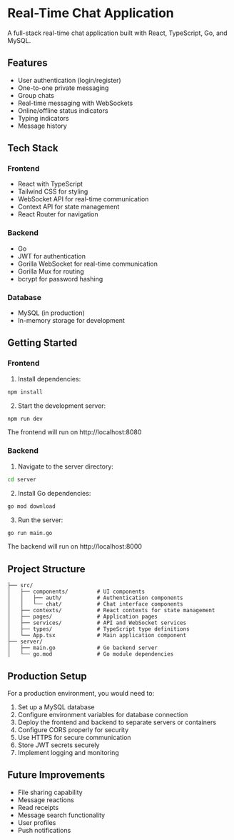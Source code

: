 
# Real-Time Chat Application

A full-stack real-time chat application built with React, TypeScript, Go, and MySQL.

## Features

- User authentication (login/register)
- One-to-one private messaging
- Group chats
- Real-time messaging with WebSockets
- Online/offline status indicators
- Typing indicators
- Message history

## Tech Stack

### Frontend
- React with TypeScript
- Tailwind CSS for styling
- WebSocket API for real-time communication
- Context API for state management
- React Router for navigation

### Backend
- Go
- JWT for authentication
- Gorilla WebSocket for real-time communication
- Gorilla Mux for routing
- bcrypt for password hashing

### Database
- MySQL (in production)
- In-memory storage for development

## Getting Started

### Frontend

1. Install dependencies:

```bash
npm install
```

2. Start the development server:

```bash
npm run dev
```

The frontend will run on http://localhost:8080

### Backend

1. Navigate to the server directory:

```bash
cd server
```

2. Install Go dependencies:

```bash
go mod download
```

3. Run the server:

```bash
go run main.go
```

The backend will run on http://localhost:8000

## Project Structure

```
├── src/
│   ├── components/         # UI components
│   │   ├── auth/           # Authentication components
│   │   └── chat/           # Chat interface components
│   ├── contexts/           # React contexts for state management
│   ├── pages/              # Application pages
│   ├── services/           # API and WebSocket services
│   ├── types/              # TypeScript type definitions
│   └── App.tsx             # Main application component
├── server/
│   ├── main.go             # Go backend server
│   └── go.mod              # Go module dependencies
```

## Production Setup

For a production environment, you would need to:

1. Set up a MySQL database
2. Configure environment variables for database connection
3. Deploy the frontend and backend to separate servers or containers
4. Configure CORS properly for security
5. Use HTTPS for secure communication
6. Store JWT secrets securely
7. Implement logging and monitoring

## Future Improvements

- File sharing capability
- Message reactions
- Read receipts
- Message search functionality
- User profiles
- Push notifications
